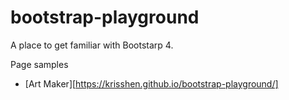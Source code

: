 # bootstrap-playground

A place to get familiar with Bootstarp 4.

Page samples

- [Art Maker][https://krisshen.github.io/bootstrap-playground/]